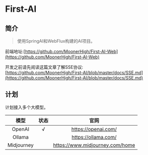 # First-AI

## 简介

> 使用SpringAI和WebFlux构建的AI项目。
> 

前端地址:[https://github.com/MoonerHigh/First-AI-Web](https://github.com/MoonerHigh/First-AI-Web)

开发之前请先阅读这篇文章了解SSE协议:[https://github.com/MoonerHigh/First-AI/blob/master/docs/SSE.md](https://github.com/MoonerHigh/First-AI/blob/master/docs/SSE.md)

## 计划

计划接入多个大模型。

|           模型 |           状态 |  官网|
| :---: | :---: | :---: |
|        OpenAI |            √ | https://openai.com/ |
|        Ollama |               | https://ollama.com/ |
|     Midjourney |  | https://www.midjourney.com/home |
